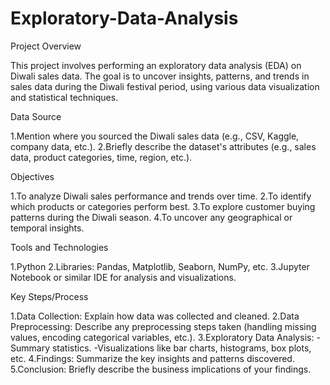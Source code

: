 # Exploratory-Data-Analysis

Project Overview

This project involves performing an exploratory data analysis (EDA) on Diwali sales data. The goal is to uncover insights, patterns, and trends in sales data during the Diwali festival period, using various data visualization and statistical techniques.

Data Source

1.Mention where you sourced the Diwali sales data (e.g., CSV, Kaggle, company data, etc.).
2.Briefly describe the dataset's attributes (e.g., sales data, product categories, time, region, etc.).

Objectives

1.To analyze Diwali sales performance and trends over time.
2.To identify which products or categories perform best.
3.To explore customer buying patterns during the Diwali season.
4.To uncover any geographical or temporal insights.

Tools and Technologies

1.Python
2.Libraries: Pandas, Matplotlib, Seaborn, NumPy, etc.
3.Jupyter Notebook or similar IDE for analysis and visualizations.

Key Steps/Process

1.Data Collection: Explain how data was collected and cleaned.
2.Data Preprocessing: Describe any preprocessing steps taken (handling missing values, encoding categorical variables, etc.).
3.Exploratory Data Analysis:
   -Summary statistics.
   -Visualizations like bar charts, histograms, box plots, etc.
4.Findings: Summarize the key insights and patterns discovered.
5.Conclusion: Briefly describe the business implications of your findings.
